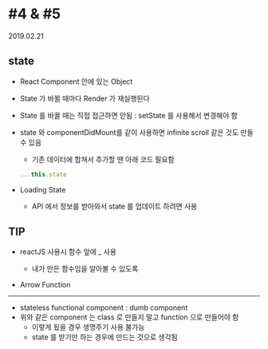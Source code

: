 # #4 & #5

2019.02.21

## state

- React Component 안에 있는 Object
- State 가 바뀔 때마다 Render 가 재실행된다
- State 를 바꿀 때는 직접 접근하면 안됨 : setState 를 사용해서 변경해야 함
- state 와 componentDidMount를 같이 사용하면 infinite scroll 같은 것도 만들 수 있음
  - 기존 데이터에 합쳐서 추가할 땐 아래 코드 필요함

  ```js
  ...this.state
  ```

- Loading State
  - API 에서 정보를 받아와서 state 를 업데이트 하려면 사용

## TIP

- reactJS 사용시 함수 앞에 _ 사용
  - 내가 만든 함수임을 알아볼 수 있도록

- Arrow Function

---

- stateless functional component : dumb component
- 위와 같은 component 는 class 로 만들지 말고 function 으로 만들어야 함
  - 이렇게 됬을 경우 생명주기 사용 불가능
  - state 를 받기만 하는 경우에 만드는 것으로 생각됨
